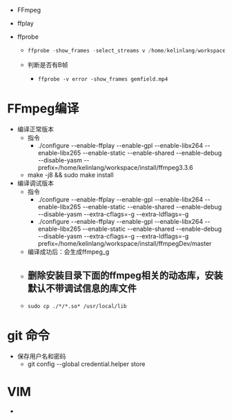 - FFmpeg

- ffplay

- ffprobe

  - ```javascript
    ffprobe -show_frames -select_streams v /home/kelinlang/workspace/testFiles/E1.mp4 | grep pkt_pts  
    ```

  - 判断是否有B帧
  
    - ```text
      ffprobe -v error -show_frames gemfield.mp4 
      ```







# FFmpeg编译

- 编译正常版本
  - 指令
    - ./configure --enable-ffplay --enable-gpl --enable-libx264  --enable-libx265  --enable-static --enable-shared  --enable-debug  --disable-yasm --prefix=/home/kelinlang/workspace/install/ffmpeg3.3.6
  - make -j8 && sudo make install
- 编译调试版本
  - 指令
    - ./configure --enable-ffplay --enable-gpl --enable-libx264  --enable-libx265  --enable-static --enable-shared  --enable-debug  --disable-yasm  --extra-cflags=-g --extra-ldflags=-g
    - ./configure --enable-ffplay --enable-gpl --enable-libx264  --enable-libx265  --enable-static --enable-shared  --enable-debug  --disable-yasm  --extra-cflags=-g --extra-ldflags=-g prefix=/home/kelinlang/workspace/install/ffmpegDev/master
  - 编译成功后：会生成ffmpeg_g
  - 删除安装目录下面的ffmpeg相关的动态库，安装默认不带调试信息的库文件
    - 
  - `sudo cp ./*/*.so* /usr/local/lib`



# git 命令

- 保存用户名和密码
  - git config --global credential.helper store  





# VIM

- 

